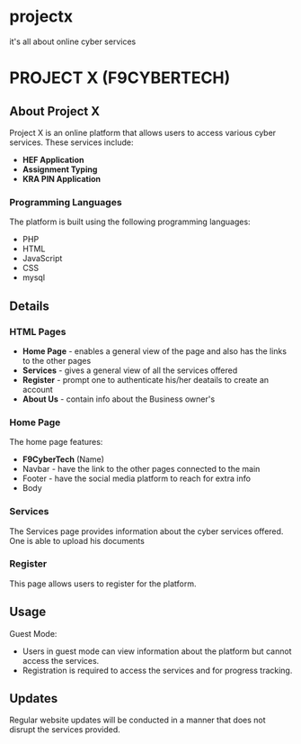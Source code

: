 # projectx
it's all about online cyber services
# PROJECT X (F9CYBERTECH)

## About Project X
Project X is an online platform that allows users to access various cyber services. These services include:

- **HEF Application**
- **Assignment Typing**
- **KRA PIN Application**

### Programming Languages
The platform is built using the following programming languages:
- PHP
- HTML
- JavaScript
- CSS
- mysql

## Details
### HTML Pages
- **Home Page** - enables a general view of the page and also has the links to the other pages
- **Services** - gives a general view of all the services offered
- **Register** - prompt one to authenticate his/her deatails to create an account
- **About Us** - contain info about the Business owner's

### Home Page
The home page features:
- **F9CyberTech** (Name)
- Navbar - have the link to the other pages connected to the main
- Footer - have the social media platform to reach for extra info
- Body

### Services
The Services page provides information about the cyber services offered.
One is able to upload his documents

### Register
This page allows users to register for the platform.

## Usage
Guest Mode:
- Users in guest mode can view information about the platform but cannot access the services.
- Registration is required to access the services and for progress tracking.

## Updates
Regular website updates will be conducted in a manner that does not disrupt the services provided.
